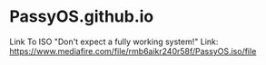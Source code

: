 # PassyOS.github.io
Link To ISO "Don't expect a fully working system!"
Link: https://www.mediafire.com/file/rmb6aikr240r58f/PassyOS.iso/file
